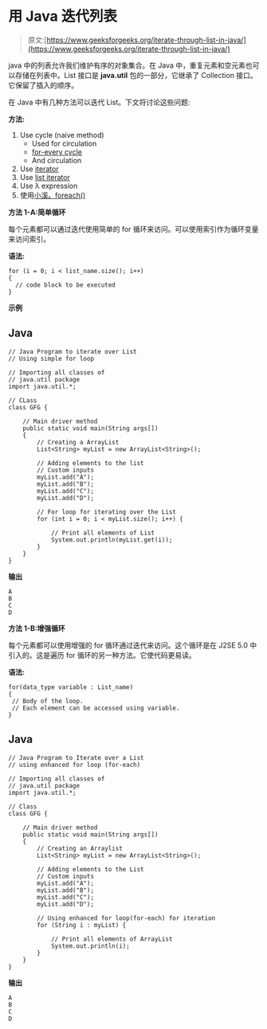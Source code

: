 # 用 Java 迭代列表

> 原文:[https://www.geeksforgeeks.org/iterate-through-list-in-java/](https://www.geeksforgeeks.org/iterate-through-list-in-java/)

java 中的列表允许我们维护有序的对象集合。在 Java 中，重复元素和空元素也可以存储在列表中。List 接口是 **java.util** 包的一部分，它继承了 Collection 接口。它保留了插入的顺序。

在 Java 中有几种方法可以迭代 List。下文将讨论这些问题:

**方法:**

1.  Use cycle (naive method)
    *   Used for circulation
    *   [for-every cycle](https://www.geeksforgeeks.org/for-each-loop-in-java/)
    *   And circulation
2.  Use [iterator](https://www.geeksforgeeks.org/iterators-in-java/)
3.  Use [list iterator](https://www.geeksforgeeks.org/arraylist-listiterator-method-in-java-with-examples/)
4.  Use λ expression
5.  使用[小溪。foreach()](https://www.geeksforgeeks.org/stream-foreach-method-java-examples/)

**方法 1-A:简单循环**

每个元素都可以通过迭代使用简单的 for 循环来访问。可以使用索引作为循环变量来访问索引。

**语法:**

```
for (i = 0; i < list_name.size(); i++) 
{
  // code block to be executed
}
```

**示例**

## Java

```
// Java Program to iterate over List
// Using simple for loop

// Importing all classes of
// java.util package
import java.util.*;

// CLass
class GFG {

    // Main driver method
    public static void main(String args[])
    {
        // Creating a ArrayList
        List<String> myList = new ArrayList<String>();

        // Adding elements to the list
        // Custom inputs
        myList.add("A");
        myList.add("B");
        myList.add("C");
        myList.add("D");

        // For loop for iterating over the List
        for (int i = 0; i < myList.size(); i++) {

            // Print all elements of List
            System.out.println(myList.get(i));
        }
    }
}
```

**输出**

```
A
B
C
D
```

**方法 1-B:增强循环**

每个元素都可以使用增强的 for 循环通过迭代来访问。这个循环是在 J2SE 5.0 中引入的。这是遍历 for 循环的另一种方法。它使代码更易读。

**语法:**

```
for(data_type variable : List_name)
{  
 // Body of the loop. 
 // Each element can be accessed using variable.  
}
```

## Java

```
// Java Program to Iterate over a List
// using enhanced for loop (for-each)

// Importing all classes of
// java.util package
import java.util.*;

// Class
class GFG {

    // Main driver method
    public static void main(String args[])
    {
        // Creating an Arraylist
        List<String> myList = new ArrayList<String>();

        // Adding elements to the List
        // Custom inputs
        myList.add("A");
        myList.add("B");
        myList.add("C");
        myList.add("D");

        // Using enhanced for loop(for-each) for iteration
        for (String i : myList) {

            // Print all elements of ArrayList
            System.out.println(i);
        }
    }
}
```

**输出**

```
A
B
C
D
```